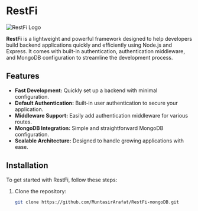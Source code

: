 # RestFi

![RestFi Logo](path/to/logo.png) <!-- Update with your logo's path -->

**RestFi** is a lightweight and powerful framework designed to help developers build backend applications quickly and efficiently using Node.js and Express. It comes with built-in authentication, authentication middleware, and MongoDB configuration to streamline the development process.

## Features

- **Fast Development:** Quickly set up a backend with minimal configuration.
- **Default Authentication:** Built-in user authentication to secure your application.
- **Middleware Support:** Easily add authentication middleware for various routes.
- **MongoDB Integration:** Simple and straightforward MongoDB configuration.
- **Scalable Architecture:** Designed to handle growing applications with ease.

## Installation

To get started with RestFi, follow these steps:

1. Clone the repository:

   ```bash
   git clone https://github.com/MuntasirArafat/RestFi-mongoDB.git
   ```

